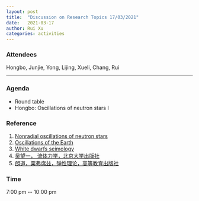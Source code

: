 ```yaml
---
layout: post
title:  "Discussion on Research Topics 17/03/2021"
date:   2021-03-17
author: Rui Xu
categories: activities
---
```



### Attendees

Hongbo, Junjie, Yong, Lijing, Xueli, Chang, Rui

---

### Agenda

- Round table
- Hongbo: Oscillations of neutron stars I


### Reference

1. [Nonradial oscillations of neutron stars ](https://ui.adsabs.harvard.edu/abs/1988ApJ...325..725M/abstract)
2. [Oscillations of the Earth](https://ui.adsabs.harvard.edu/abs/1959RSPSA.252...80A/abstract)
3. [White dwarfs seimology](https://ui.adsabs.harvard.edu/abs/1979ApJ...233..253H/abstract)
4. [吴望一， 流体力学，北京大学出版社](http://product.dangdang.com/23715616.html)
5. [朗道，栗弗席兹，弹性理论，高等教育出版社](http://www.hep.com.cn/book/details?uuid=52811434-1414-1000-91d5-3fafc67de19c)




### Time

7:00 pm -- 10:00 pm
